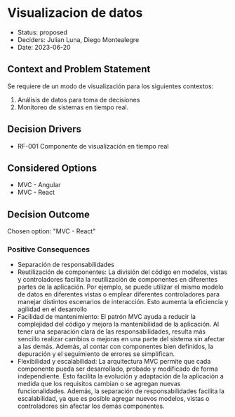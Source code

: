 # Visualizacion de datos

* Status: proposed
* Deciders: Julian Luna, Diego Montealegre
* Date: 2023-06-20

## Context and Problem Statement

Se requiere de un modo de visualización para los siguientes contextos:
1. Análisis de datos para toma de decisiones
2. Monitoreo de sistemas en tiempo real.

## Decision Drivers

* RF-001 Componente de visualización en tiempo real

## Considered Options

* MVC - Angular
* MVC - React

## Decision Outcome

Chosen option: "MVC - React"

### Positive Consequences

* Separación de responsabilidades
* Reutilización de componentes: La división del código en modelos, vistas y controladores facilita la reutilización de componentes en diferentes partes de la aplicación. Por ejemplo, se puede utilizar el mismo modelo de datos en diferentes vistas o emplear diferentes controladores para manejar distintos escenarios de interacción. Esto aumenta la eficiencia y agilidad en el desarrollo
* Facilidad de mantenimiento: El patrón MVC ayuda a reducir la complejidad del código y mejora la mantenibilidad de la aplicación. Al tener una separación clara de las responsabilidades, resulta más sencillo realizar cambios o mejoras en una parte del sistema sin afectar a las demás. Además, al contar con componentes bien definidos, la depuración y el seguimiento de errores se simplifican.
* Flexibilidad y escalabilidad: La arquitectura MVC permite que cada componente pueda ser desarrollado, probado y modificado de forma independiente. Esto facilita la evolución y adaptación de la aplicación a medida que los requisitos cambian o se agregan nuevas funcionalidades. Además, la separación de responsabilidades facilita la escalabilidad, ya que es posible agregar nuevos modelos, vistas o controladores sin afectar los demás componentes.
